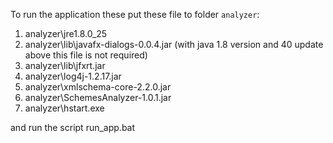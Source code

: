 To run the application these put these file to folder `analyzer`:

1. analyzer\jre1.8.0_25
2. analyzer\lib\javafx-dialogs-0.0.4.jar (with java 1.8 version and 40 update above this file is not required)
3. analyzer\lib\jfxrt.jar
4. analyzer\log4j-1.2.17.jar
5. analyzer\xmlschema-core-2.2.0.jar
6. analyzer\SchemesAnalyzer-1.0.1.jar
7. analyzer\hstart.exe

and run the script run_app.bat
